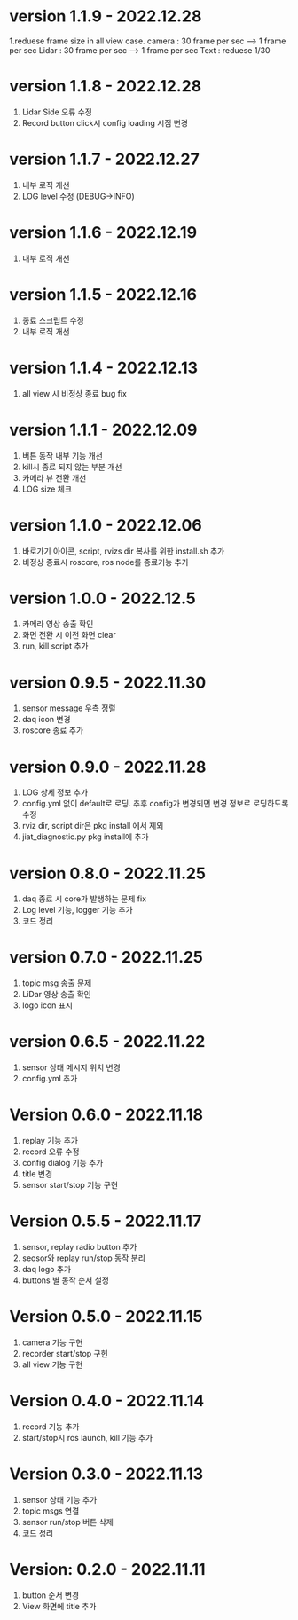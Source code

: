# version 1.1.9 - 2022.12.28
1.reduese frame size in all view case. 
   camera : 30 frame per sec --> 1 frame per sec
   Lidar  : 30 frame per sec --> 1 frame per sec
   Text   : reduese 1/30


# version 1.1.8 - 2022.12.28
1. Lidar Side 오류 수정
2. Record button click시 config loading 시점 변경

# version 1.1.7 - 2022.12.27
1. 내부 로직 개선
2. LOG level 수정 (DEBUG->INFO)

# version 1.1.6 - 2022.12.19
1. 내부 로직 개선

# version 1.1.5 - 2022.12.16
1. 종료 스크립트 수정
2. 내부 로직 개선

# version 1.1.4 - 2022.12.13
1. all view 시 비정상 종료 bug fix

# version 1.1.1 - 2022.12.09
1. 버튼 동작 내부 기능 개선
2. kill시 종료 되지 않는 부분 개선
3. 카메라 뷰 전환 개선
4. LOG size 체크

# version 1.1.0 - 2022.12.06
1. 바로가기 아이콘, script, rvizs dir 복사를 위한 install.sh 추가
2. 비정상 종료시 roscore, ros node를 종료기능 추가

# version 1.0.0 - 2022.12.5
1. 카메라 영상 송출 확인
2. 화면 전환 시 이전 화면 clear
3. run, kill script 추가

# version 0.9.5 - 2022.11.30
1. sensor message 우측 정렬
2. daq icon 변경
3. roscore 종료 추가

# version 0.9.0 - 2022.11.28
1. LOG 상세 정보 추가
2. config.yml 없이 default로 로딩. 추후 config가 변경되면 변경 정보로 로딩하도록 수정
3. rviz dir, script dir은 pkg install 에서 제외
4. jiat_diagnostic.py pkg install에 추가

# version 0.8.0 - 2022.11.25
1. daq 종료 시 core가 발생하는 문제 fix
2. Log level 기능,  logger 기능 추가
3. 코드 정리

# version 0.7.0 - 2022.11.25
1. topic msg 송출 문제 
2. LiDar 영상 송출 확인
3. logo icon 표시

# version 0.6.5 - 2022.11.22
1. sensor 상태 메시지 위치 변경
2. config.yml 추가

# Version 0.6.0 - 2022.11.18
1. replay 기능 추가
2. record 오류 수정
3. config dialog 기능 추가
4. title 변경
5. sensor start/stop 기능 구현

# Version 0.5.5 - 2022.11.17
1. sensor, replay radio button 추가
2. seosor와 replay run/stop 동작 분리
3. daq logo 추가
4. buttons 별 동작 순서 설정

# Version 0.5.0 - 2022.11.15
1. camera 기능 구현
2. recorder start/stop 구현
3. all view 기능 구현


# Version 0.4.0 - 2022.11.14
1. record 기능 추가
2. start/stop시 ros launch, kill 기능 추가


# Version 0.3.0 - 2022.11.13
1. sensor 상태 기능 추가
2. topic msgs 연결
3. sensor run/stop 버튼 삭제
4. 코드 정리

# Version: 0.2.0 - 2022.11.11
1. button 순서 변경
2. View 화면에 title 추가
